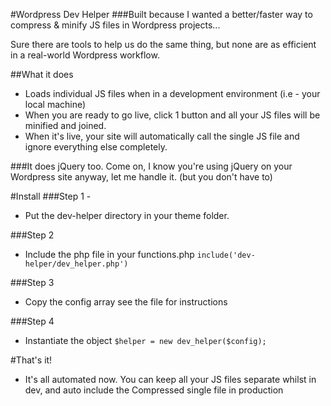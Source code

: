 #Wordpress Dev Helper
###Built because I wanted a better/faster way to compress & minify JS files in Wordpress projects...

Sure there are tools to help us do the same thing, but none are as efficient in a real-world Wordpress workflow.

##What it does
- Loads individual JS files when in a development environment (i.e - your local machine)
- When you are ready to go live, click 1 button and all your JS files will be minified and joined.
- When it's live, your site will automatically call the single JS file and ignore everything else completely.

###It does jQuery too.
Come on, I know you're using jQuery on your Wordpress site anyway, let me handle it. (but you don't have to)

#Install
###Step 1 -
- Put the dev-helper directory in your theme folder.

###Step 2
- Include the php file in your functions.php `include('dev-helper/dev_helper.php')`

###Step 3
- Copy the config array see the file for instructions

###Step 4
- Instantiate the object `$helper = new dev_helper($config);`

#That's it!
- It's all automated now. You can keep all your JS files separate whilst in dev, and auto include the Compressed single file in production



